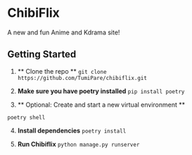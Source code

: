 # ChibiFlix
A new and fun Anime and Kdrama site!


## Getting Started

1. ** Clone the repo **
`git clone https://github.com/TumiPare/chibiflix.git`
2. **Make sure you have poetry installed**
`pip install poetry`

3. ** Optional: Create and start a new virtual environment ** 

`poetry shell`

4. **Install dependencies**
`poetry install`

5. **Run Chibiflix**
`python manage.py runserver`
